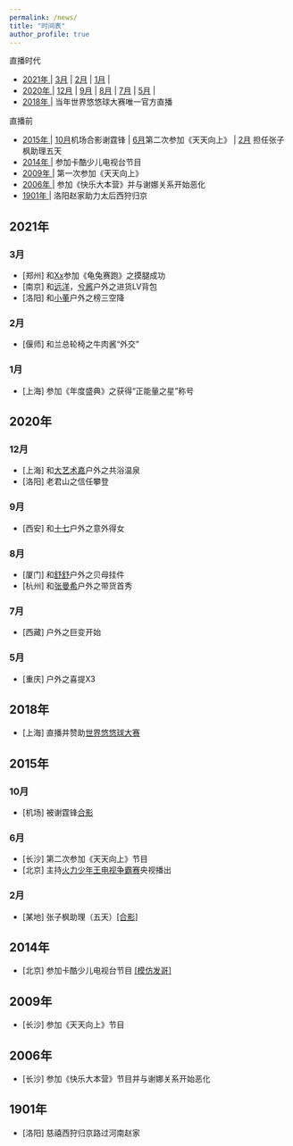 ```yaml
---
permalink: /news/
title: "时间表"
author_profile: true
---
```


直播时代

- [ 2021年 ](#head2021)
	| [3月](#head202103) | [2月](#head202002) | [1月](#head202001) |
- [ 2020年 ](#head2020)
	| [12月](#head202012) | [9月](#head202009) | [8月](#head202008) | [7月](#head202007) | [5月](#head202005) |
- [ 2018年 ](#head2018)
	| 当年世界悠悠球大赛唯一官方直播 
	
直播前

- [ 2015年 ](#head2015)
	| [10月](#head201510)机场合影谢霆锋 | [6月](#head201506)第二次参加《天天向上》 | [2月](#head201502) 担任张子枫助理五天
- [ 2014年 ](#head2014)
	| 参加卡酷少儿电视台节目
- [ 2009年 ](#head2014)
	| 第一次参加《天天向上》	
- [ 2006年 ](#head2006)
	| 参加《快乐大本营》并与谢娜关系开始恶化	 
- [ 1901年 ](#head1901)
	| 洛阳赵家助力太后西狩归京 

## <span id="head2021"> 2021年 </span>

### <span id="head202103"> 3月</span>

* [郑州] 和[Xx](https://www.douyu.com/1402692)参加《龟兔赛跑》之摸腿成功
* [南京] 和[远洋](https://www.douyu.com/37)，[兮酱](https://www.douyu.com/1347617)户外之进货LV背包
* [洛阳] 和[小董](https://www.douyu.com/11118)户外之榜三空降

### <span id="head202102"> 2月</span>

* [偃师] 和兰总轮椅之牛肉酱“外交”

### <span id="head202101"> 1月</span>

* [上海] 参加《年度盛典》之获得“正能量之星”称号

## <span id="2020"> 2020年 </span>

### <span id="202012"> 12月</span>

* [上海] 和[大艺术嘉](https://www.douyu.com/3917746)户外之共浴温泉
* [洛阳] 老君山之信任攀登

### <span id="202009"> 9月</span>

* [西安] 和[十七](https://www.douyu.com/792252)户外之意外得女

### <span id="202008"> 8月</span>

* [厦门] 和[舒舒](https://www.douyu.com/4612531)户外之贝母挂件
* [杭州] 和[张曼希](https://www.douyu.com/6727718)户外之带货首秀

### <span id="202007"> 7月</span>

* [西藏] 户外之巨变开始

### <span id="202005"> 5月</span>

* [重庆] 户外之喜提X3

## <span id="head2018"> 2018年 </span>

* [上海] 直播并赞助[世界悠悠球大赛](http://wyyc2018.auldey.com/details/id/618.html)

## <span id="head2015"> 2015年 </span>

### <span id="201510"> 10月</span>

* [机场] 被谢霆锋[合影](https://upload.cc/i1/2021/04/19/oMz70b.jpg)

### <span id="201506"> 6月</span>

* [长沙] 第二次参加《天天向上》节目
* [北京] 主持[火力少年王电视争霸赛](https://huolitangzhu.github.io/videos/)央视播出

### <span id="201502"> 2月</span>

* [某地] 张子枫助理（五天）[[合影]](https://upload.cc/i1/2021/04/19/Gn5IyD.jpg)

## <span id="head2014"> 2014年 </span>

* [北京] 参加卡酷少儿电视台节目 [[模仿发哥]](https://upload.cc/i1/2021/04/19/xePVJY.jpg)

## <span id="head2009"> 2009年 </span>

* [长沙] 参加《天天向上》节目

## <span id="head2006"> 2006年 </span>

* [长沙] 参加《快乐大本营》节目并与谢娜关系开始恶化

## <span id="head1901"> 1901年 </span>

* [洛阳] 慈禧西狩归京路过河南赵家
